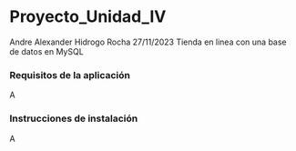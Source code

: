 # Proyecto_Unidad_IV
Andre Alexander Hidrogo Rocha 27/11/2023 Tienda en linea con una base de datos en MySQL

### Requisitos de la aplicación
A

### Instrucciones de instalación
A
